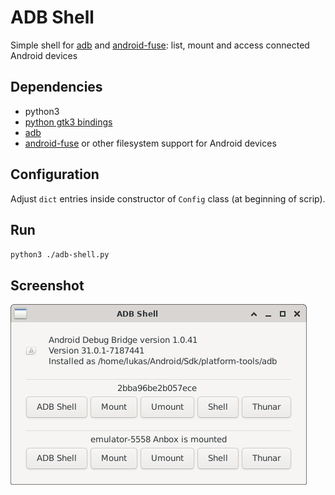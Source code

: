 # ADB Shell
Simple shell for [adb](https://developer.android.com/studio/command-line/adb) and [android-fuse](https://github.com/bailuk/android-fuse): list, mount and access connected Android devices


## Dependencies
- python3
- [python gtk3 bindings](https://pygobject.readthedocs.io/en/latest/)
- [adb](https://developer.android.com/studio/)
- [android-fuse](https://github.com/bailuk/android-fuse) or other filesystem support for Android devices

## Configuration
Adjust `dict` entries inside constructor of `Config` class (at beginning of scrip).

## Run
`python3 ./adb-shell.py`


## Screenshot
<div style="display:flex;">
<img alt="Screenshot" src="screen.png">
</div>
